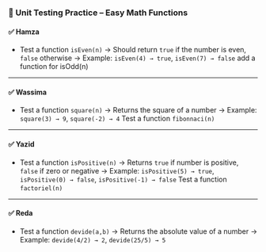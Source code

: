
### 🧪 Unit Testing Practice – Easy Math Functions

#### ✅ **Hamza**

* Test a function `isEven(n)`
  → Should return `true` if the number is even, `false` otherwise
  → Example: `isEven(4) → true`, `isEven(7) → false`
   add a function for isOdd(n)
---

#### ✅ **Wassima**

* Test a function `square(n)`
  → Returns the square of a number
  → Example: `square(3) → 9`, `square(-2) → 4`
  Test a function `fibonnaci(n)`

---

#### ✅ **Yazid**

* Test a function `isPositive(n)`
  → Returns `true` if number is positive, `false` if zero or negative
  → Example: `isPositive(5) → true`, `isPositive(0) → false`, `isPositive(-1) → false`
  Test a function `factoriel(n)`

---

#### ✅ **Reda**

* Test a function `devide(a,b)`
  → Returns the absolute value of a number
  → Example: `devide(4/2) → 2`, `devide(25/5) → 5`


